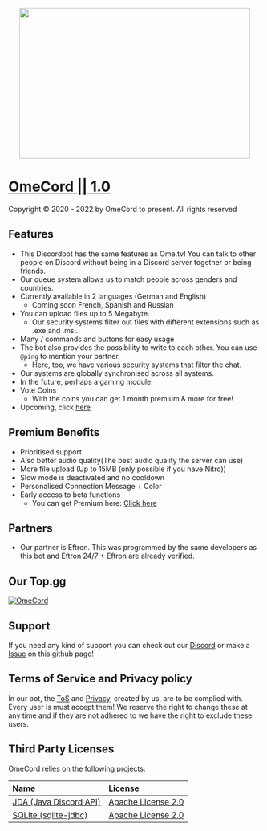 <p align="center">
  <img width="460" height="300" src="https://cdn.discordapp.com/attachments/839533117479845988/844237955362717706/logo_vertical_1.png">
</p>

# [OmeCord || 1.0](https://top.gg/bot/838062574963523644/invite)
Copyright © 2020 - 2022 by OmeCord to present. All rights reserved

## Features
  - This Discordbot has the same features as Ome.tv! You can talk to other
    people on Discord without being in a Discord server together or being friends.
  - Our queue system allows us to match people across genders and countries.
  - Currently available in 2 languages (German and English) 
    - Coming soon French, Spanish and Russian
  - You can upload files up to 5 Megabyte.
    - Our security systems filter out files with different extensions such as .exe and .msi.
  - Many / commands and buttons for easy usage
  - The bot also provides the possibility to write to each other. You can use `@ping` to mention your partner.
    - Here, too, we have various security systems that filter the chat.
  - Our systems are globally synchronised across all systems.
  - In the future, perhaps a gaming module.  
  - Vote Coins 
    - With the coins you can get 1 month premium & more for free!
  - Upcoming, click [here](https://github.com/New-Time-Development/OmeCord/blob/main/Todo.md)
## Premium Benefits
  - Prioritised support
  - Also better audio quality(The best audio quality the server can use)
  - More file upload (Up to 15MB (only possible if you have Nitro))
  - Slow mode is deactivated and no cooldown
  - Personalised Connection Message + Color
  - Early access to beta functions
    -  You can get Premium here: [Click here](https://www.patreon.com/omecord/creators)

## Partners
  - Our partner is Eftron. This was programmed by the same developers as this bot and Eftron 24/7 + Eftron are already verified.

## Our Top.gg
<a href="https://top.gg/bot/838062574963523644">
  <img src="https://top.gg/api/widget/838062574963523644.svg" alt="OmeCord" />
  </a>

## Support
If you need any kind of support you can check out our [Discord](https://discord.com/invite/zEwGEJUPRC) or make a [Issue](https://github.com/New-Time-Development/OmeCord/issues/new/choose) on this github page!

## Terms of Service and Privacy policy
In our bot, the [ToS](https://github.com/New-Time-Development/OmeCord/blob/docs/tos/terms.md) and [Privacy](https://github.com/New-Time-Development/OmeCord/blob/docs/privacy/privacy.md), created by us, are to be complied with. Every user is must accept them! 
We reserve the right to change these at any time and if they are not adhered to we have the right to exclude these users.

## Third Party Licenses
OmeCord relies on the following projects:
  
| Name | License  |
|:---|:---|
| [JDA (Java Discord API)](https://github.com/DV8FromTheWorld/JDA) | [Apache License 2.0](https://github.com/DV8FromTheWorld/JDA/blob/master/LICENSE) |
| [SQLite (sqlite-jdbc)](https://mvnrepository.com/artifact/org.xerial/sqlite-jdbc) | [Apache License 2.0](http://www.apache.org/licenses/LICENSE-2.0.txt ) |
